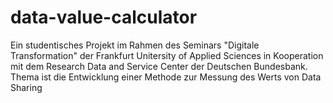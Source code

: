 # data-value-calculator
Ein studentisches Projekt im Rahmen des Seminars "Digitale Transformation" der Frankfurt Unitersity of Applied Sciences in Kooperation mit dem Research Data and Service Center der Deutschen Bundesbank. Thema ist die Entwicklung einer Methode zur Messung des Werts von Data Sharing
